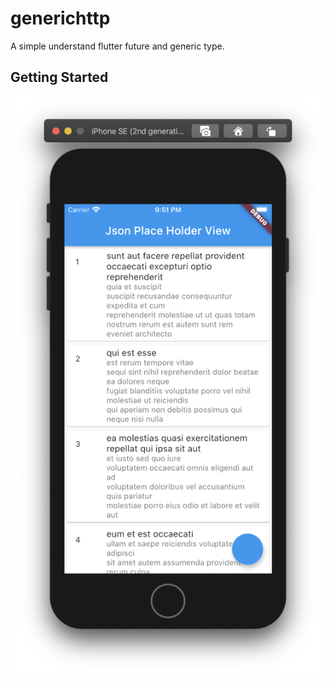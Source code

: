 # generichttp

A simple understand flutter future and generic type.

## Getting Started

![Sample](https://github.com/VB10/flutter-generic-http/blob/master/github/Screen%20Shot%202020-09-07%20at%2021.51.42.png?raw=true)
